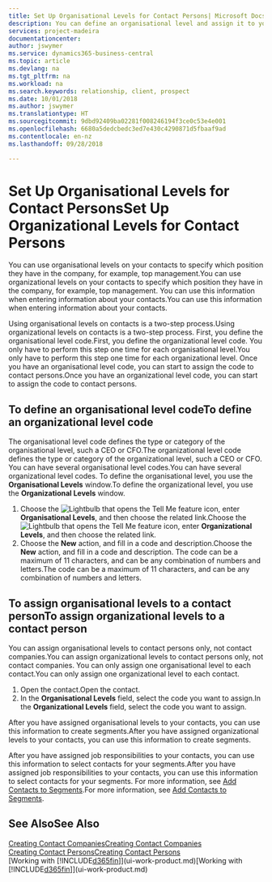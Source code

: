 ```yaml
---
title: Set Up Organisational Levels for Contact Persons| Microsoft Docs
description: You can define an organisational level and assign it to your contact to indicate the position they have in their company, for example, top management.
services: project-madeira
documentationcenter: 
author: jswymer
ms.service: dynamics365-business-central
ms.topic: article
ms.devlang: na
ms.tgt_pltfrm: na
ms.workload: na
ms.search.keywords: relationship, client, prospect
ms.date: 10/01/2018
ms.author: jswymer
ms.translationtype: HT
ms.sourcegitcommit: 9dbd92409ba02281f008246194f3ce0c53e4e001
ms.openlocfilehash: 6680a5dedcbedc3ed7e430c4290871d5fbaaf9ad
ms.contentlocale: en-nz
ms.lasthandoff: 09/28/2018

---
```

# <a name="set-up-organizational-levels-for-contact-persons"></a><span data-ttu-id="545aa-103">Set Up Organisational Levels for Contact Persons</span><span class="sxs-lookup"><span data-stu-id="545aa-103">Set Up Organizational Levels for Contact Persons</span></span>
<span data-ttu-id="545aa-104">You can use organisational levels on your contacts to specify which position they have in the company, for example, top management.</span><span class="sxs-lookup"><span data-stu-id="545aa-104">You can use organizational levels on your contacts to specify which position they have in the company, for example, top management.</span></span> <span data-ttu-id="545aa-105">You can use this information when entering information about your contacts.</span><span class="sxs-lookup"><span data-stu-id="545aa-105">You can use this information when entering information about your contacts.</span></span>

<span data-ttu-id="545aa-106">Using organisational levels on contacts is a two-step process.</span><span class="sxs-lookup"><span data-stu-id="545aa-106">Using organizational levels on contacts is a two-step process.</span></span> <span data-ttu-id="545aa-107">First, you define the organisational level code.</span><span class="sxs-lookup"><span data-stu-id="545aa-107">First, you define the organizational level code.</span></span> <span data-ttu-id="545aa-108">You only have to perform this step one time for each organisational level.</span><span class="sxs-lookup"><span data-stu-id="545aa-108">You only have to perform this step one time for each organizational level.</span></span> <span data-ttu-id="545aa-109">Once you have an organisational level code, you can start to assign the code to contact persons.</span><span class="sxs-lookup"><span data-stu-id="545aa-109">Once you have an organizational level code, you can start to assign the code to contact persons.</span></span>

## <a name="to-define-an-organizational-level-code"></a><span data-ttu-id="545aa-110">To define an organisational level code</span><span class="sxs-lookup"><span data-stu-id="545aa-110">To define an organizational level code</span></span>
<span data-ttu-id="545aa-111">The organisational level code defines the type or category of the organisational level, such a CEO  or CFO.</span><span class="sxs-lookup"><span data-stu-id="545aa-111">The organizational level code defines the type or category of the organizational level, such a CEO  or CFO.</span></span> <span data-ttu-id="545aa-112">You can have several organisational level codes.</span><span class="sxs-lookup"><span data-stu-id="545aa-112">You can have several organizational level codes.</span></span> <span data-ttu-id="545aa-113">To define the organisational level, you use the **Organisational Levels** window.</span><span class="sxs-lookup"><span data-stu-id="545aa-113">To define the organizational level, you use the **Organizational Levels** window.</span></span>

1. <span data-ttu-id="545aa-114">Choose the ![Lightbulb that opens the Tell Me feature](media/ui-search/search_small.png "Tell me what you want to do") icon, enter **Organisational Levels**, and then choose the related link.</span><span class="sxs-lookup"><span data-stu-id="545aa-114">Choose the ![Lightbulb that opens the Tell Me feature](media/ui-search/search_small.png "Tell me what you want to do") icon, enter **Organizational Levels**, and then choose the related link.</span></span>
2. <span data-ttu-id="545aa-115">Choose the **New** action, and fill in a code and description.</span><span class="sxs-lookup"><span data-stu-id="545aa-115">Choose the **New** action, and fill in a code and description.</span></span> <span data-ttu-id="545aa-116">The code can be a maximum of 11 characters, and can be any combination of numbers and letters.</span><span class="sxs-lookup"><span data-stu-id="545aa-116">The code can be a maximum of 11 characters, and can be any combination of numbers and letters.</span></span>

## <a name="to-assign-organizational-levels-to-a-contact-person"></a><span data-ttu-id="545aa-117">To assign organisational levels to a contact person</span><span class="sxs-lookup"><span data-stu-id="545aa-117">To assign organizational levels to a contact person</span></span>
<span data-ttu-id="545aa-118">You can assign organisational levels to contact persons only, not contact companies.</span><span class="sxs-lookup"><span data-stu-id="545aa-118">You can assign organizational levels to contact persons only, not contact companies.</span></span> <span data-ttu-id="545aa-119">You can only assign one organisational level to each contact.</span><span class="sxs-lookup"><span data-stu-id="545aa-119">You can only assign one organizational level to each contact.</span></span>

1. <span data-ttu-id="545aa-120">Open the contact.</span><span class="sxs-lookup"><span data-stu-id="545aa-120">Open the contact.</span></span>
2. <span data-ttu-id="545aa-121">In the **Organisational Levels** field, select the code you want to assign.</span><span class="sxs-lookup"><span data-stu-id="545aa-121">In the **Organizational Levels** field, select the code you want to assign.</span></span>

<span data-ttu-id="545aa-122">After you have assigned organisational levels to your contacts, you can use this information to create segments.</span><span class="sxs-lookup"><span data-stu-id="545aa-122">After you have assigned organizational levels to your contacts, you can use this information to create segments.</span></span>

<span data-ttu-id="545aa-123">After you have assigned job responsibilities to your contacts, you can use this information to select contacts for your segments.</span><span class="sxs-lookup"><span data-stu-id="545aa-123">After you have assigned job responsibilities to your contacts, you can use this information to select contacts for your segments.</span></span> <span data-ttu-id="545aa-124">For more information, see [Add Contacts to Segments](marketing-add-contact-segment.md).</span><span class="sxs-lookup"><span data-stu-id="545aa-124">For more information, see [Add Contacts to Segments](marketing-add-contact-segment.md).</span></span>

## <a name="see-also"></a><span data-ttu-id="545aa-125">See Also</span><span class="sxs-lookup"><span data-stu-id="545aa-125">See Also</span></span>
[<span data-ttu-id="545aa-126">Creating Contact Companies</span><span class="sxs-lookup"><span data-stu-id="545aa-126">Creating Contact Companies</span></span>](marketing-create-contact-companies.md)  
[<span data-ttu-id="545aa-127">Creating Contact Persons</span><span class="sxs-lookup"><span data-stu-id="545aa-127">Creating Contact Persons</span></span>](marketing-create-contact-persons.md)  
<span data-ttu-id="545aa-128">[Working with [!INCLUDE[d365fin](includes/d365fin_md.md)]](ui-work-product.md)</span><span class="sxs-lookup"><span data-stu-id="545aa-128">[Working with [!INCLUDE[d365fin](includes/d365fin_md.md)]](ui-work-product.md)</span></span>  

